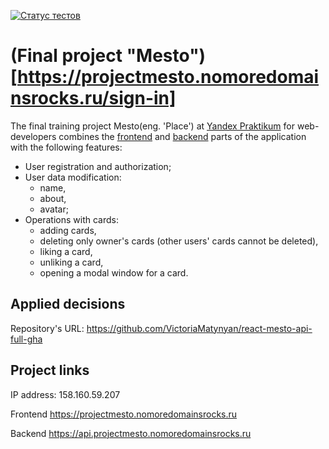[![Статус тестов](../../actions/workflows/tests.yml/badge.svg)](../../actions/workflows/tests.yml)

# (Final project "Mesto")[https://projectmesto.nomoredomainsrocks.ru/sign-in]
The final training project Mesto(eng. 'Place') at [Yandex Praktikum](https://practicum.yandex.ru/) for web-developers combines the [frontend](https://github.com/VictoriaMatynyan/react-mesto-auth) and [backend](https://github.com/VictoriaMatynyan/express-mesto-gha) parts of the application with the following features: 
* User registration and authorization;
* User data modification: 
    - name,
    - about, 
    - avatar;
* Operations with cards: 
    - adding cards, 
    - deleting only owner's cards (other users' cards cannot be deleted),
    - liking a card,
    - unliking a card,
    - opening a modal window for a card.

## Applied decisions

Repository's URL: https://github.com/VictoriaMatynyan/react-mesto-api-full-gha

## Project links

IP address: 158.160.59.207

Frontend <https://projectmesto.nomoredomainsrocks.ru>

Backend <https://api.projectmesto.nomoredomainsrocks.ru>
